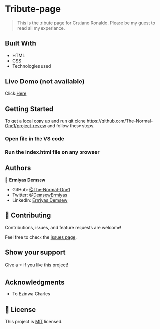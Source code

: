 # Tribute-page

> This is the tribute page for Crstiano Ronaldo. Please be my guest to read all my experiance.

## Built With

- HTML
- CSS
- Technologies used

## Live Demo (not available)

Click:[Here](https://the-normal-one1.github.io)

## Getting Started

To get a local copy up and run git clone https://github.com/The-Normal-One1/project-review and follow these steps.

### Open file in the VS code

### Run the index.html file on any browser

## Authors

👤 **Ermiyas Demsew**

- GitHub: [@The-Normal-One1](https://github.com/The-Normal-One1)
- Twitter: [@DemsewErmiyas](https://twitter.com/DemsewErmiyas)
- LinkedIn: [Ermiyas Demsew](https://linkedin.com/in/ErmiyasDemsew)

## 🤝 Contributing

Contributions, issues, and feature requests are welcome!

Feel free to check the [issues page](../../issues/).

## Show your support

Give a ⭐️ if you like this project!

## Acknowledgments

- To Ezinwa Charles

## 📝 License

This project is [MIT](./MIT.md) licensed.
